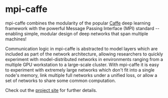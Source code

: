# mpi-caffe

mpi-caffe combines the modularity of the popular [Caffe](https://caffe.berkeleyvision.org) deep learning framework with the powerful Message Passing Interface (MPI) standard -- enabling simple, modular design of deep networks that span multiple machines! 

Communication logic in mpi-caffe is abstracted to model layers which are included as part of the network architecture, allowing researchers to quickly experiment with model-distributed networks in environments ranging from a multiple GPU workstation to a large-scale cluster. With mpi-caffe it is easy to experiment with extremely large networks which don't fit into a single node's memory, link multiple full networks under a unified loss, or allow a set of networks to share some common computation. 

Check out the [project site](http://homes.soic.indiana.edu/steflee/mpi-caffe.html) for further details.


